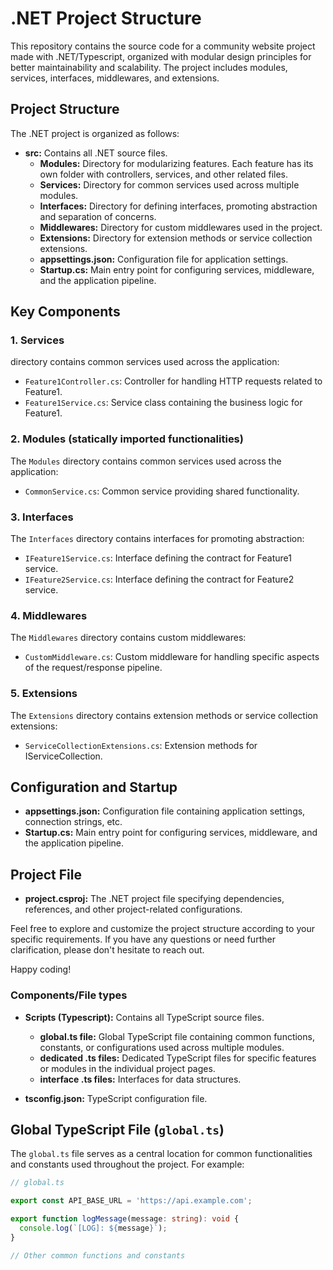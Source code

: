 
# .NET Project Structure

This repository contains the source code for a community website project made with .NET/Typescript, organized with modular design principles for better maintainability and scalability. The project includes modules, services, interfaces, middlewares, and extensions.

## Project Structure

The .NET project is organized as follows:



- **src:** Contains all .NET source files.
  - **Modules:** Directory for modularizing features. Each feature has its own folder with controllers, services, and other related files.
  - **Services:** Directory for common services used across multiple modules.
  - **Interfaces:** Directory for defining interfaces, promoting abstraction and separation of concerns.
  - **Middlewares:** Directory for custom middlewares used in the project.
  - **Extensions:** Directory for extension methods or service collection extensions.
  - **appsettings.json:** Configuration file for application settings.
  - **Startup.cs:** Main entry point for configuring services, middleware, and the application pipeline.

## Key Components

### 1. Services

directory contains common services used across the application:

- `Feature1Controller.cs`: Controller for handling HTTP requests related to Feature1.
- `Feature1Service.cs`: Service class containing the business logic for Feature1.

### 2. Modules (statically imported functionalities)

The `Modules` directory contains common services used across the application:

- `CommonService.cs`: Common service providing shared functionality.

### 3. Interfaces

The `Interfaces` directory contains interfaces for promoting abstraction:

- `IFeature1Service.cs`: Interface defining the contract for Feature1 service.
- `IFeature2Service.cs`: Interface defining the contract for Feature2 service.

### 4. Middlewares

The `Middlewares` directory contains custom middlewares:

- `CustomMiddleware.cs`: Custom middleware for handling specific aspects of the request/response pipeline.

### 5. Extensions

The `Extensions` directory contains extension methods or service collection extensions:

- `ServiceCollectionExtensions.cs`: Extension methods for IServiceCollection.

## Configuration and Startup

- **appsettings.json:** Configuration file containing application settings, connection strings, etc.
- **Startup.cs:** Main entry point for configuring services, middleware, and the application pipeline.

## Project File

- **project.csproj:** The .NET project file specifying dependencies, references, and other project-related configurations.

Feel free to explore and customize the project structure according to your specific requirements. If you have any questions or need further clarification, please don't hesitate to reach out.

Happy coding!


### Components/File types

- **Scripts (Typescript):** Contains all TypeScript source files.
  - **global.ts file:** Global TypeScript file containing common functions, constants, or configurations used across multiple modules.
  - **dedicated .ts files:** Dedicated TypeScript files for specific features or modules in the individual project pages.
  - **interface .ts files:** Interfaces for data structures.

- **tsconfig.json:** TypeScript configuration file.

## Global TypeScript File (`global.ts`)

The `global.ts` file serves as a central location for common functionalities and constants used throughout the project. For example:

```typescript
// global.ts

export const API_BASE_URL = 'https://api.example.com';

export function logMessage(message: string): void {
  console.log(`[LOG]: ${message}`);
}

// Other common functions and constants
